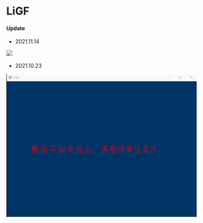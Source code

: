 # LiGF
#### Update
- 2021.11.14
<img src="https://github.com/Likailei/LiGF/blob/main/p2.gif" width="600">

- 2021.10.23
<img src="https://github.com/Likailei/LiGF/blob/main/p1.gif" width="600">
